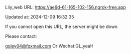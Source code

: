 Lily_web URL: https://ae6d-61-165-102-156.ngrok-free.app

Updated at: 2024-12-09 16:32:35

If you cannot open this URL, the server might be down.

Please contact: 

goley04@foxmail.com Or Wechat:GL_yeaH